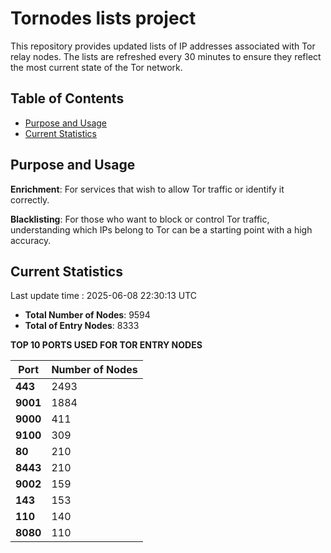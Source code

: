 # Tornodes lists project

This repository provides updated lists of IP addresses associated with Tor relay nodes. The lists are refreshed every 30 minutes to ensure they reflect the most current state of the Tor network.

## Table of Contents

- [Purpose and Usage](#purpose-and-usage)
- [Current Statistics](#current-statistics)


## Purpose and Usage

**Enrichment**: For services that wish to allow Tor traffic or identify it correctly.

**Blacklisting**: For those who want to block or control Tor traffic, understanding which IPs belong to Tor can be a starting point with a high accuracy.

## Current Statistics

Last update time : 2025-06-08 22:30:13 UTC

- **Total Number of Nodes**: 9594
- **Total of Entry Nodes**: 8333

**TOP 10 PORTS USED FOR TOR ENTRY NODES**

| **Port** | **Number of Nodes** |
|------|-----------------|
| **443**   | 2493  |
| **9001**   | 1884  |
| **9000**   | 411  |
| **9100**   | 309  |
| **80**   | 210  |
| **8443**   | 210  |
| **9002**   | 159  |
| **143**   | 153  |
| **110**   | 140  |
| **8080**   | 110  |

